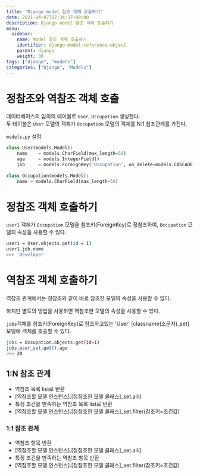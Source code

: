 ```yaml
---
title: "Django model 참조 객체 호출하기"
date: 2021-04-07T17:34:37+09:00
description: Django model 참조 객체 호출하기
menu:
  sidebar:
    name: Model 참조 객체 호출하기
    identifier: django-model-reference-object
    parent: django
    weight: 30
tags: ["django", "models"]
categories: ["Django", "Models"]
---
```




# 정참조와 역참조 객체 호출

데이터베이스의 임의의 테이블로 `User`, `Occupation` 생성한다.  
두 테이블은 `User` 모델의 객체가  `Occupation` 모델의 객체를 N:1 참조관계를 가진다.

`models.py` 설정

```python
class User(models.Model):
    name	= models.CharField(max_length=50)
	age		= models.IntegerField()
    job		= models.ForeignKey('Occupation', on_delete=models.CASCADE)
    	
class Occupation(models.Model):
    name = models.CharField(max_length=50)
```

# 정참조 객체 호출하기

`user1` 객체가 `Occupation` 모델을 참조키(ForeignKey)로 정참조하여, `Occupation` 모델의 속성을 사용할 수 있다.

```bash
user1 = User.objects.get(id = 1)
user1.job.name
>>> 'Developer'
```

# 역참조 객체 호출하기

역참조 관계에서는 정참조와 같이 바로 참조한 모델의 속성을 사용할 수 없다.

하지만 별도의 방법을 사용하면 역참조한 모델의 속성을 사용할 수 있다.

`jobs`객체를 참조키(ForeignKey)로 참조하고있는 'User' [classname(소문자)_set] 모델에 객체를 호출할 수 있다.  


```bash
jobs = Occupation.objects.get(id=1)
jobs.user_set.get().age
>>> 20
```

## 1:N 참조 관계
- 역참조 목록 list로 반환
- [역참조할 모델 인스턴스].[정참조한 모델 클래스]_set.all()
- 특정 조건을 만족하는 역참조 목록 list로 반환
- [역참조할 모델 인스턴스].[정참조한 모델 클래스]_set.filter(참조키=조건값)

### 1:1 참조 관계
- 역참조 항목 반환
- [역참조할 모델 인스턴스].[정참조한 모델 클래스]_set.all()
- 특정 조건을 만족하는 역참조 항목 반환
- [역참조할 모델 인스턴스].[정참조한 모델 클래스]_set.filter(참조키=조건값)